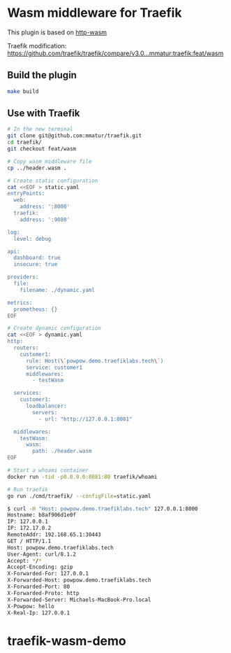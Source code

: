 # Wasm middleware for Traefik

This plugin is based on [http-wasm](https://github.com/http-wasm/http-wasm-guest-tinygo)

Traefik modification: https://github.com/traefik/traefik/compare/v3.0...mmatur:traefik:feat/wasm

## Build the plugin

```bash
make build
```

## Use with Traefik

```bash
# In the new terminal
git clone git@github.com:mmatur/traefik.git
cd traefik/
git checkout feat/wasm

# Copy wasm middleware file
cp ../header.wasm .

# Create static configuration
cat <<EOF > static.yaml
entryPoints:
  web:
    address: ':8000'
  traefik:
    address: ':9080'

log:
  level: debug

api:
  dashboard: true
  insecure: true

providers:
  file:
    filename: ./dynamic.yaml

metrics:
  prometheus: {}
EOF

# Create dynamic configuration 
cat <<EOF > dynamic.yaml
http:
  routers:
    customer1:
      rule: Host(\`powpow.demo.traefiklabs.tech\`)
      service: customer1
      middlewares:
        - testWasm

  services:
    customer1:
      loadbalancer:
        servers:
          - url: "http://127.0.0.1:8081"

  middlewares:
    testWasm:
      wasm:
        path: ./header.wasm
EOF

# Start a whoami container
docker run -tid -p0.0.0.0:8081:80 traefik/whoami

# Run traefik
go run ./cmd/traefik/ --configFile=static.yaml
```

```bash
$ curl -H "Host: powpow.demo.traefiklabs.tech" 127.0.0.1:8000
Hostname: b8af906d1e0f
IP: 127.0.0.1
IP: 172.17.0.2
RemoteAddr: 192.168.65.1:30443
GET / HTTP/1.1
Host: powpow.demo.traefiklabs.tech
User-Agent: curl/8.1.2
Accept: */*
Accept-Encoding: gzip
X-Forwarded-For: 127.0.0.1
X-Forwarded-Host: powpow.demo.traefiklabs.tech
X-Forwarded-Port: 80
X-Forwarded-Proto: http
X-Forwarded-Server: Michaels-MacBook-Pro.local
X-Powpow: hello
X-Real-Ip: 127.0.0.1
```
# traefik-wasm-demo
